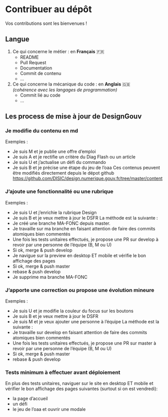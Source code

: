 # Contribuer au dépôt  <!-- omit in toc -->

Vos contributions sont les bienvenues !

## Langue

1. Ce qui concerne le métier : en **Français** :fr:
    - README
    - Pull Request
    - Documentation
    - Commit de contenu
    - …
2. Ce qui concerne la mécanique du code : en **Anglais** :gb:  
   _(cohérence avec les langages de programmation)_
    - Commit lié au code
    - …

## Les process de mise à jour de DesignGouv

### Je modifie du contenu en md

Exemples :
* Je suis M et je publie une offre d’emploi
* Je suis A et je rectifie un critère du Diag Flash ou un article
* Je suis U et j’actualise un défi du commando
* Je suis B et je précise une étape du jeu de l’oaa
Ces contenus peuvent être modifiés directement depuis le dépot github
https://github.com/DISIC/design.numerique.gouv.fr/tree/master/content

### J’ajoute une fonctionnalité ou une rubrique

Exemples :
* Je suis U et j’enrichie la rubrique Design
* Je suis B et je veux mettre à jour le DSFR
La méthode est la suivante :
* Je créé une branche MA-FONC depuis master.
* Je travaille sur ma branche en faisant attention de faire des commits atomiques bien commentés
* Une fois les tests unitaires effectués, je propose une PR sur develop à revoir par une personne de l’équipe (B, M ou U)
* Si ok, merge & push develop
* Je navigue sur la preview en desktop ET mobile et vérifie le bon affichage des pages
* Si ok, merge & push master
* rebase & push develop
* Je supprime ma branche MA-FONC

### J’apporte une correction ou propose une évolution mineure

Exemples :
* Je suis U et je modifie la couleur du focus sur les boutons
* Je suis B et je veux mettre à jour le DSFR
* Je suis M et je veux ajouter une personne à l’équipe
La méthode est la suivante :
* Je travaille sur develop en faisant attention de faire des commits atomiques bien commentés
* Une fois les tests unitaires effectués, je propose une PR sur master à revoir par une personne de l’équipe (B, M ou U)
* Si ok, merge & push master
* rebase & push develop

### Tests minimum à effectuer avant déploiement

En plus des tests unitaires, naviguer sur le site en desktop ET mobile et vérifier le bon affichage des pages suivantes (surtout si on est vendredi):
* la page d’accueil
* un défi
* le jeu de l’oaa et ouvrir une modale
